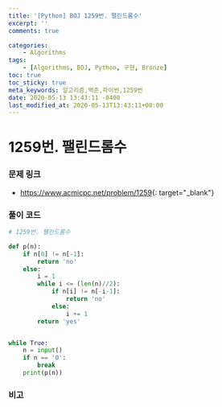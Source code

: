 ```yaml
---
title: '[Python] BOJ 1259번. 팰린드롬수'
excerpt: ''
comments: true

categories:
    - Algorithms
tags:
    - [Algorithms, BOJ, Python, 구현, Bronze]
toc: true
toc_sticky: true
meta_keywords: 알고리즘,백준,파이썬,1259번
date: 2020-05-13 13:43:11 -0400
last_modified_at: 2020-05-13T13:43:11+08:00
---
```


# 1259번. 팰린드롬수

### 문제 링크

-   <https://www.acmicpc.net/problem/1259>{: target="\_blank"}

### 풀이 코드

```python
# 1259번. 팰린드롬수

def p(n):
    if n[0] != n[-1]:
        return 'no'
    else:
        i = 1
        while i <= (len(n)//2):
            if n[i] != n[-i-1]:
                return 'no'
            else:
                i += 1
        return 'yes'


while True:
    n = input()
    if n == '0':
        break
    print(p(n))
```

### 비고
